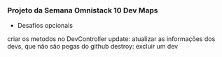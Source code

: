 ### Projeto da Semana Omnistack 10 Dev Maps

* Desafios opcionais 

criar os metodos no DevController 
    update: atualizar as informações dos devs, que não são pegas do github
    destroy: excluir um dev